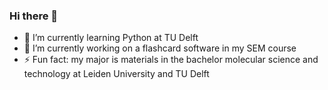 ### Hi there 👋

- 🌱 I’m currently learning Python at TU Delft
- 🔭 I’m currently working on a flashcard software in my SEM course
- ⚡ Fun fact: my major is materials in the bachelor molecular science and technology at Leiden University and TU Delft

<!--
**TITANOFBOTS/TITANOFBOTS** is a ✨ _special_ ✨ repository because its `README.md` (this file) appears on your GitHub profile.

Here are some ideas to get you started:

- 🔭 I’m currently working on ...
- 🌱 I’m currently learning ...
- 👯 I’m looking to collaborate on ...
- 🤔 I’m looking for help with ...
- 💬 Ask me about ...
- 📫 How to reach me: ...
- 😄 Pronouns: ...
- ⚡ Fun fact: ...
-->
